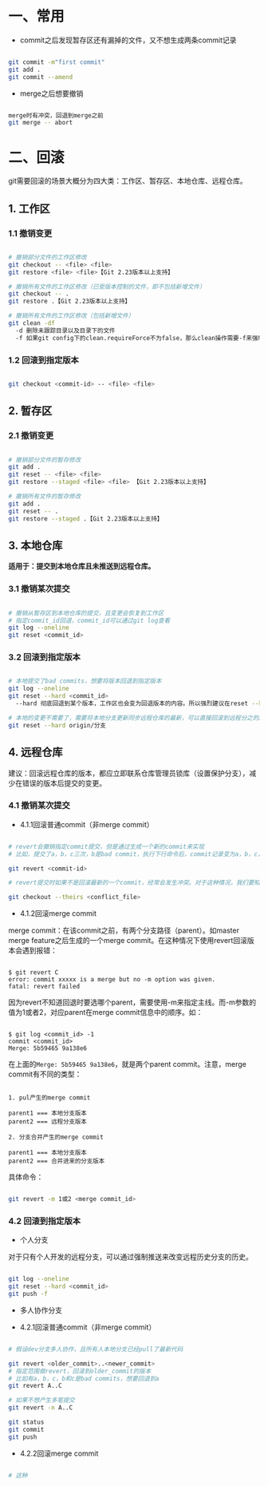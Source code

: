 
# 一、常用


- commit之后发现暂存区还有漏掉的文件，又不想生成两条commit记录

```bash

git commit -m"first commit"
git add .
git commit --amend

```

- merge之后想要撤销

```bash

merge时有冲突，回退到merge之前
git merge -- abort

```


# 二、回滚

git需要回滚的场景大概分为四大类：工作区、暂存区、本地仓库、远程仓库。

## 1. 工作区

### 1.1 撤销变更

```bash

# 撤销部分文件的工作区修改
git checkout -- <file> <file>
git restore <file> <file>【Git 2.23版本以上支持】

# 撤销所有文件的工作区修改（已受版本控制的文件，即不包括新增文件）
git checkout -- .
git restore .【Git 2.23版本以上支持】

# 撤销所有文件的工作区修改（包括新增文件）
git clean -df
  -d 删除未跟踪目录以及目录下的文件
  -f 如果git config下的clean.requireForce不为false，那么clean操作需要-f来强制执行

```

### 1.2 回滚到指定版本

```bash

git checkout <commit-id> -- <file> <file>

```

## 2. 暂存区

### 2.1 撤销变更

```bash

# 撤销部分文件的暂存修改
git add .
git reset -- <file> <file>
git restore --staged <file> <file> 【Git 2.23版本以上支持】

# 撤销所有文件的暂存修改
git add .
git reset -- .
git restore --staged .【Git 2.23版本以上支持】

```

## 3. 本地仓库

**适用于：提交到本地仓库且未推送到远程仓库。**

### 3.1 撤销某次提交

```bash

# 撤销从暂存区到本地仓库的提交，且变更会恢复到工作区
# 指定commit_id回退，commit_id可以通过git log查看
git log --oneline
git reset <commit_id>

```

### 3.2 回滚到指定版本

```bash

# 本地提交了bad commits，想要将版本回退到指定版本
git log --oneline
git reset --hard <commit_id>
  --hard 彻底回退到某个版本，工作区也会变为回退版本的内容。所以强烈建议在reset --hard之前，先把本地未提交的修改stash

# 本地的变更不需要了，需要将本地分支更新同步远程仓库的最新，可以直接回滚到远程分之的版本即可
git reset --hard origin/分支

```

## 4. 远程仓库

建议：回滚远程仓库的版本，都应立即联系仓库管理员锁库（设置保护分支），减少在错误的版本后提交的变更。

### 4.1 撤销某次提交

- 4.1.1回滚普通commit（非merge commit）

```bash

# revert会撤销指定commit提交，但是通过生成一个新的commit来实现
# 比如，提交了a，b，c三次，b是bad commit，执行下行命令后，commit记录变为a，b，c，b'

git revert <commit-id>

# revert提交时如果不是回滚最新的一个commit，经常会发生冲突。对于这种情况，我们要知道，ours版本代表本地分支的最新版本，theirs版本代表要revert的commit的之前的版本，一般使用后者

git checkout --theirs <conflict_file>

```

- 4.1.2回滚merge commit

merge commit：在该commit之前，有两个分支路径（parent）。如master merge feature之后生成的一个merge commit。在这种情况下使用revert回滚版本会遇到报错：

```

$ git revert C
error: commit xxxxx is a merge but no -m option was given.
fatal: revert failed

```

因为revert不知道回退时要选哪个parent，需要使用-m来指定主线。而-m参数的值为1或者2，对应parent在merge commit信息中的顺序。如：

```

$ git log <commit_id> -1
commit <commit_id>
Merge: 5b59465 9a138e6

```

在上面的`Merge: 5b59465 9a138e6`，就是两个parent commit。注意，merge commit有不同的类型：

```

1. pul产生的merge commit

parent1 === 本地分支版本
parent2 === 远程分支版本

2. 分支合并产生的merge commit

parent1 === 本地分支版本
parent2 === 合并进来的分支版本

```


具体命令：

```bash

git revert -m 1或2 <merge commit_id>

```


### 4.2 回滚到指定版本

- 个人分支

对于只有个人开发的远程分支，可以通过强制推送来改变远程历史分支的历史。

```bash

git log --oneline
git reset --hard <commit_id>
git push -f

```

- 多人协作分支

- 4.2.1回滚普通commit（非merge commit）

```bash

# 假设dev分支多人协作，且所有人本地分支已经pull了最新代码

git revert <older_commit>..<newer_commit>
# 指定范围做revert，回滚到older_commit的版本
# 比如有a，b，c，b和c是bad commits，想要回退到a
git revert A..C

# 如果不想产生多笔提交
git revert -n A..C

git status
git commit
git push

```


- 4.2.2回滚merge commit

```bash

# 这种


```


